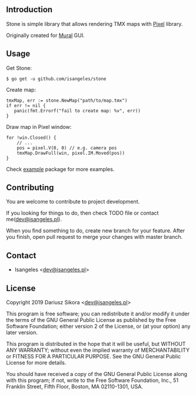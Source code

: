 ## Introduction
Stone is simple library that allows rendering TMX maps with [Pixel](https://github.com/faiface/pixel) library.

Originally created for [Mural](https://github.com/Isangeles/mural) GUI.

## Usage
Get Stone:
```
$ go get -u github.com/isangeles/stone
```

Create map:
```
tmxMap, err := stone.NewMap("path/to/map.tmx")
if err != nil {
   panic(fmt.Errorf("fail to create map: %v", err))
}
```

Draw map in Pixel window:
```
for !win.Closed() {
    // ...
    pos = pixel.V(0, 0) // e.g. camera pos
    tmxMap.DrawFull(win, pixel.IM.Moved(pos))
}
```

Check [example](https://github.com/Isangeles/stone/tree/master/example) package for more examples.

## Contributing
You are welcome to contribute to project development.

If you looking for things to do, then check TODO file or contact me(dev@isangeles.pl).

When you find something to do, create new branch for your feature.
After you finish, open pull request to merge your changes with master branch.

## Contact
* Isangeles <<dev@isangeles.pl>>

## License
Copyright 2019 Dariusz Sikora <<dev@isangeles.pl>>

This program is free software; you can redistribute it and/or modify
it under the terms of the GNU General Public License as published by
the Free Software Foundation; either version 2 of the License, or
(at your option) any later version.

This program is distributed in the hope that it will be useful,
but WITHOUT ANY WARRANTY; without even the implied warranty of
MERCHANTABILITY or FITNESS FOR A PARTICULAR PURPOSE.  See the
GNU General Public License for more details.

You should have received a copy of the GNU General Public License
along with this program; if not, write to the Free Software
Foundation, Inc., 51 Franklin Street, Fifth Floor, Boston,
MA 02110-1301, USA.
